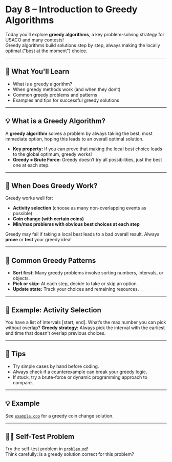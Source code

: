 # Day 8 – Introduction to Greedy Algorithms

Today you’ll explore **greedy algorithms**, a key problem-solving strategy for USACO and many contests!  
Greedy algorithms build solutions step by step, always making the locally optimal ("best at the moment") choice.

---

## 📌 What You'll Learn

- What is a greedy algorithm?
- When greedy methods work (and when they don’t)
- Common greedy problems and patterns
- Examples and tips for successful greedy solutions

---

## 💡 What is a Greedy Algorithm?

A **greedy algorithm** solves a problem by always taking the best, most immediate option, hoping this leads to an overall optimal solution.

- **Key property:** If you can prove that making the local best choice leads to the global optimum, greedy works!
- **Greedy ≠ Brute Force:** Greedy doesn’t try all possibilities, just the best one at each step.

---

## 🤔 When Does Greedy Work?

Greedy works well for:
- **Activity selection** (choose as many non-overlapping events as possible)
- **Coin change (with certain coins)**
- **Min/max problems with obvious best choices at each step**

Greedy may fail if taking a local best leads to a bad overall result. Always **prove** or **test** your greedy idea!

---

## 📝 Common Greedy Patterns

- **Sort first:** Many greedy problems involve sorting numbers, intervals, or objects.
- **Pick or skip:** At each step, decide to take or skip an option.
- **Update state:** Track your choices and remaining resources.

---

## 📝 Example: Activity Selection

You have a list of intervals [start, end]. What’s the max number you can pick without overlap?
**Greedy strategy:** Always pick the interval with the earliest end time that doesn’t overlap previous choices.

---

## 📝 Tips

- Try simple cases by hand before coding.
- Always check if a counterexample can break your greedy logic.
- If stuck, try a brute-force or dynamic programming approach to compare.

---

## 💡 Example

See [`example.cpp`](./example.cpp) for a greedy coin change solution.

---

## 🏋️‍♂️ Self-Test Problem

Try the self-test problem in [`problem.md`](./problem.md)!  
Think carefully: is a greedy solution correct for this problem?
